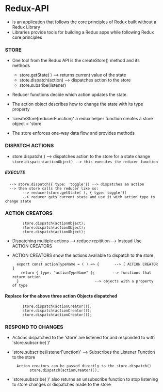# Redux-API

- Is an application that follows the core principles of Redux built without a Redux Library
- Libraries provide tools for building a Redux apps while following Redux core principles

### STORE
- One tool from the Redux API is the createStore() method and its methods
    - store.getState( )              --> returns current value of the state
    - stote.dispatch(action)         --> dispatches action to the store
    - store.subsribe(listener)

- Reducer functions decide which action updates the state.
- The action object describes how to change the state with its type property
- 'createStore(reducerFunction)' a redux helper function creates a store object = 'store'
- The store enforces one-way data flow and provides methods
### DISPATCH ACTIONS
- store.dispatch( ) --> dispatches action to the store for a state change
      `store.dispatch(actionObject) --> this executes the reducer function`
##### EXECUTE
      --> store.dispatch({ type: 'toggle'}) --> dispatches an action
      --> then store calls the reducer like so:
            --> reducer(store.getState( ), { type:'toggle'})
            --> reducer gets current state and use it with action type to change state
### ACTION CREATORS
            store.dispatch(actionObject);
            store.dispatch(actionObject);
            store.dispatch(actionObject);
- Dispatching multiple actions --> reduce repitition --> Instead Use ACTION CREATORS
- ACTION CREATORS show the actions available to dispatch to the store
  
        export const actionTypeName = ( ) => {       --> [ ACTION CREATOR ]
          return { type: "actionTypeName" };        --> functions that return action 
        }                                   --> objects with a property of type

#### Replace for the above three action Objects dispatched
            store.dispatch(actionCreator());
            store.dispatch(actionCreator());
            store.dispatch(actionCreator());

### RESPOND TO CHANGES

- Actions dispatched to the 'store' are listened for and responded to with 'store.subscribe( )'
- 'store.subscribe(listenerFunction)' --> Subscribes the Listener Function to the store
  
        Action creators can be passed directly to the store.dispatch()
              store.dispatch(actionCreator());
- 'store.subscribe( )' also returns an unsubscribe function to stop listening to store changes or dispatches made to the store
